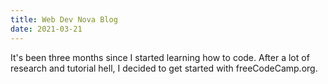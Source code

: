 ```yaml
---
title: Web Dev Nova Blog
date: 2021-03-21
---
```


It's been three months since I started learning how to code.
After a lot of research and tutorial hell, I decided to get started with freeCodeCamp.org.
